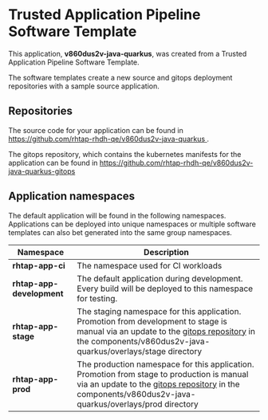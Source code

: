 # Trusted Application Pipeline Software Template

This application, **v860dus2v-java-quarkus**, was created from a Trusted Application Pipeline Software Template.

The software templates create a new source and gitops deployment repositories with a sample source application. 

## Repositories

The source code for your application can be found in [https://github.com/rhtap-rhdh-qe/v860dus2v-java-quarkus ](https://github.com/rhtap-rhdh-qe/v860dus2v-java-quarkus ).
 
The gitops repository, which contains the kubernetes manifests for the application can be found in 
[https://github.com/rhtap-rhdh-qe/v860dus2v-java-quarkus-gitops ](https://github.com/rhtap-rhdh-qe/v860dus2v-java-quarkus-gitops ) 

## Application namespaces 

The default application will be found in the following namespaces. Applications can be deployed into unique namespaces or multiple software templates can also bet generated into the same group namespaces.  

|  Namespace   |  Description   |  
| -------- | -------- |
| **rhtap-app-ci** | The namespace used for CI workloads |
| **rhtap-app-development** | The default application during development. Every build will be deployed to this namespace for testing. |
| **rhtap-app-stage** | The staging namespace for this application. Promotion from development to stage is manual via an update to the [gitops repository](https://github.com/rhtap-rhdh-qe/v860dus2v-java-quarkus-gitops ) in the components/v860dus2v-java-quarkus/overlays/stage directory |
| **rhtap-app-prod** | The production namespace for this application. Promotion from stage to production is manual via an update to the [gitops repository](https://github.com/rhtap-rhdh-qe/v860dus2v-java-quarkus-gitops ) in the components/v860dus2v-java-quarkus/overlays/prod directory |